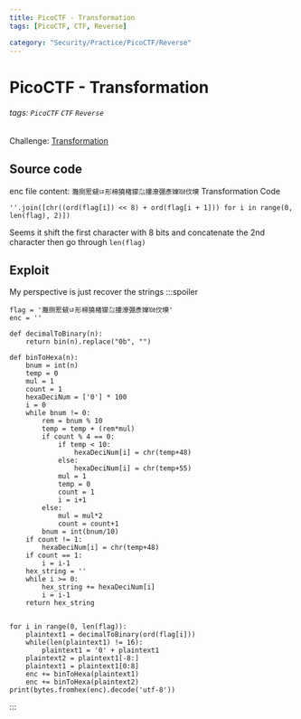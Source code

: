 ```yaml
---
title: PicoCTF - Transformation
tags: [PicoCTF, CTF, Reverse]

category: "Security/Practice/PicoCTF/Reverse"
---
```


# PicoCTF - Transformation
<!-- more -->
###### tags: `PicoCTF` `CTF` `Reverse`
Challenge: [Transformation](https://play.picoctf.org/practice/challenge/104?category=3&page=1)

## Source code
enc file content: `灩捯䍔䙻ㄶ形楴獟楮獴㌴摟潦弸彥㜰㍢㐸㙽`
Transformation Code
```python!
''.join([chr((ord(flag[i]) << 8) + ord(flag[i + 1])) for i in range(0, len(flag), 2)])
```
Seems it shift the first character with 8 bits and concatenate the 2nd character then go through `len(flag)`

## Exploit
My perspective is just recover the strings
:::spoiler
```python=
flag = '灩捯䍔䙻ㄶ形楴獟楮獴㌴摟潦弸彥㜰㍢㐸㙽'
enc = ''

def decimalToBinary(n):
    return bin(n).replace("0b", "")

def binToHexa(n):
    bnum = int(n)
    temp = 0
    mul = 1
    count = 1
    hexaDeciNum = ['0'] * 100
    i = 0
    while bnum != 0:
        rem = bnum % 10
        temp = temp + (rem*mul)
        if count % 4 == 0:
            if temp < 10:
                hexaDeciNum[i] = chr(temp+48)
            else:
                hexaDeciNum[i] = chr(temp+55)
            mul = 1
            temp = 0
            count = 1
            i = i+1
        else:
            mul = mul*2
            count = count+1
        bnum = int(bnum/10)
    if count != 1:
        hexaDeciNum[i] = chr(temp+48)
    if count == 1:
        i = i-1
    hex_string = ''
    while i >= 0:
        hex_string += hexaDeciNum[i]
        i = i-1
    return hex_string


for i in range(0, len(flag)):
    plaintext1 = decimalToBinary(ord(flag[i]))
    while(len(plaintext1) != 16):
        plaintext1 = '0' + plaintext1
    plaintext2 = plaintext1[-8:]
    plaintext1 = plaintext1[0:8]
    enc += binToHexa(plaintext1)
    enc += binToHexa(plaintext2)
print(bytes.fromhex(enc).decode('utf-8'))
```
:::